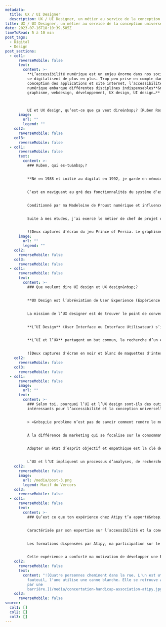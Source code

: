 ```yaml
---
metadata:
  title: UX / UI Designer
  description: UX / UI Designer, un métier au service de la conception universelle
title: UX / UI Designer, un métier au service de la conception universelle
date: 2023-07-16T18:10:39.585Z
timeToRead: 5 à 10 min
post_tags:
  - Digital
  - Design
post_sections:
  - col1:
      reverseMobile: false
      text:
        content: >-
          **L’accessibilité numérique est un enjeu énorme dans nos sociétés qui
          se digitalisent de plus en plus. Trop peu prise en compte dans la
          conception des applications et site internet, l’accessibilité
          numérique embarque différentes disciplines indispensables**&nbsp;**:
          graphisme, webdesign, développement, UX design, UI design…**



          UI et UX design, qu’est-ce que ça veut dire&nbsp;? [Ruben Rossignol,](https://www.linkedin.com/in/ruben-rossignol-886897121/) en stage au sein de l’équipe Atipy – Agence Adéquat, UX et UI designer, nous explique son métier.
      image:
        url: ""
        legend: ""
    col2:
      reverseMobile: false
    col3:
      reverseMobile: false
  - col1:
      reverseMobile: false
      text:
        content: >-
          ### Ruben, qui es-tu&nbsp;?


          **Né en 1988 et initié au digital en 1992, je garde en mémoire (vive) mes premiers clics sur l’ordinateur familial dont le logotype était une pomme croquée aux couleurs arc-en-ciel**.


          C’est en naviguant au gré des fonctionnalités du système d’exploitation Mac, en bidouillant le logiciel d’infographie Adobe Photoshop ou en re-jouant inlassablement le premier niveau de Prince Of Persia que je suis devenu «&nbsp;Utilisateur&nbsp;».


          Conditionné par ma Madeleine de Proust numérique et influencé par les médias de masse, je me suis naturellement dirigé vers un cursus universitaire dans le domaine de la Communication et du Marketing.


          Suite à mes études, j’ai exercé le métier de chef de projet digital et chargé d’études marketing. Au cours de ces expériences professionnelles, je portais un intérêt particulier à l’analyse des besoins du client et de la cible, à la phase de conception éditoriale et au maquettage des solutions digitales, raison pour laquelle je me suis spécialisé en UX/UI Design.


          ![Deux captures d'écran du jeu Prince of Persia. Le graphisme est celui des années 90, les images sont pixelisées. On retrouve deux types de décors : l'un dans un vieux château avec un squelette, l'autre dans un palais des Milles et une nuits.](/media/prince-of-persia-ruben-rossignol.jpg)
      image:
        url: ""
        legend: ""
    col2:
      reverseMobile: false
    col3:
      reverseMobile: false
  - col1:
      reverseMobile: false
      text:
        content: >-
          ### Que veulent dire UI design et UX design&nbsp;?


          **UX Design est l’abréviation de User Experience (Expérience Utilisateur). On parle aussi d’ergonomie d’interfaces et d’utilisabilité. Elle est associée à la qualité du vécu de l’utilisateur et s’applique aux interfaces physiques comme virtuelles.**


          La mission de l’UX designer est de trouver le point de convergence entre les besoins de l’entreprise et ceux des utilisateurs finaux afin de construire conjointement une solution fonctionnelle, évolutive et accessible.


          **L’UI Design** (User Interface ou Interface Utilisateur) s’intéresse à la forme, à l’apparence d’une solution matérielle ou numérique. Le concepteur UI a pour objectif la création graphique d’une interface attrayante, accessible et fonctionnelle en adéquation avec les stratégies et maquettes UX définies en amont.


          **L’UI et l’UX** partagent un but commun, la recherche d’un équilibre entre esthétisme, innovation et accessibilité.


          ![Deux captures d'écran en noir et blanc de maquettes d'interface pour un agenda et un tableau de bord.](/media/atipy_ruben_rossignol_maquettes_ui_design_interface.jpg)
    col2:
      reverseMobile: false
    col3:
      reverseMobile: false
  - col1:
      reverseMobile: false
      image:
        url: ""
      text:
        content: >-
          ### Selon toi, pourquoi l’UI et l’UX design sont-ils des outils
          intéressants pour l’accessibilité et la conception universelle&nbsp;?


          > «&nbsp;Le problème n’est pas de savoir comment rendre le monde plus technologique. Il s’agit de savoir comment rendre le monde plus humain à nouveau.&nbsp;» – John Maeda


          À la différence du marketing qui se focalise sur le consommateur, l’UX se concentre sur l’utilisateur. L’objectif est que le produit final réponde à ses attentes réelles et non pas à une interprétation de celles-ci.


          Adopter un état d’esprit objectif et empathique est la clé de l’amorce de chaque projet UX/UI. Chaque problématique a ses solutions. L’important est de définir clairement le problème afin d’utiliser les méthodes et les outils adéquats.


          L’UX et l’UI impliquent un processus d’analyses, de recherches, de stratégies techniques, de maquettage, de tests d’utilisabilité et de conception graphique et éditoriale. Ces étapes permettent d’être au plus proche des besoins des utilisateurs finaux dans toute leur diversité.
    col2:
      reverseMobile: false
      image:
        url: /media/post-3.png
        legend: Macif du Vercors
    col3:
      reverseMobile: false
  - col1:
      reverseMobile: false
      text:
        content: >-
          ### Qu’est ce que ton expérience chez Atipy t’a apporté&nbsp;?


          Caractérisée par son expertise sur l’accessibilité et la conception universelle, Atipy m’a transmis des valeurs et enseignements théoriques et pratiques dans le domaine de la diversité et de l’inclusion.


          Les formations dispensées par Atipy, ma participation sur le terrain à des phases de tests utilisateurs et mon implication dans les projets digitaux m’ont apporté des connaissances spécifiques en accessibilité.


          Cette expérience a conforté ma motivation de développer une Expérience Utilisateur toujours plus éthique, sociale, humaine et universelle.
    col2:
      reverseMobile: false
      text:
        content: "![Quatre personnes cheminent dans la rue. L'un est utilisateur de
          fauteuil, l'une utilise une canne blanche. Elle se retrouve arrêtée
          par une
          barrière.](/media/concertation-handicap-association-atipy.jpg)"
    col3:
      reverseMobile: false
source:
  col1: []
  col2: []
  col3: []
---
```

